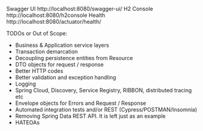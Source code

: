 Swagger UI http://localhost:8080/swagger-ui/
H2 Console http://localhost:8080/h2console
Health http://localhost:8080/actuator/health/

TODOs or Out of Scope:
 
* Business & Application service layers
* Transaction demarcation
* Decoupling persistence entities from Resource 
* DTO objects for request / response
* Better HTTP codes
* Better validation and exception handling
* Logging
* Spring Cloud, Discovery, Service Registry, RIBBON, distributed tracing etc
* Envelope objects for Errors and Request / Response
* Automated integration tests and/or REST (Cypress/POSTMAN/Insomnia)
* Removing Spring Data REST API. It is left just as an example
* HATEOAs